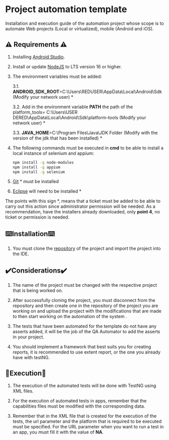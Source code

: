 # Project automation template

Installation and execution guide of the automation project whose scope is to automate Web projects (Local or virtualized), mobile (Android and iOS).

## ⚠️ Requirements ⚠️

1. Installing [Android Studio](https://developer.android.com/studio).

2. Install or update [NodeJS](https://nodejs.org/en/) to LTS version 16 or higher.

3. The environment variables must be added:

   3.1. **ANDROID_SDK_ROOT**=C:\Users\REDUSER\AppData\Local\Android\Sdk (Modify your network user) *

   3.2. Add in the environment variable **PATH** the path of the platform_tools= C:\Users\USER DERED\AppData\Local\Android\Sdk\platform-tools (Modify your network user) *

   3.3. **JAVA_HOME**=C:\Program Files\Java\JDK Folder (Modify with the version of the jdk that has been installed) *


4. The following commands must be executed in **cmd** to be able to install a local instance of selenium and appium:

   ```bash
   npm install -g node-modules
   npm install -g appium
   npm install -g selenium
   ```  
    
5. [Git](https://git-scm.co) * must be installed

6. [Eclipse](https://www.eclipse.org/downloads/) will need to be installed *

The points with this sign *, means that a ticket must be added to be able to carry out this action since administrator permission will be needed. As a recommendation, have the installers already downloaded, only **point 4**, no ticket or permission is needed.

## ⌨️Installation⌨️

1. You must clone the [repository](https://github.com/MiguelMirandaPRCR/JourneyPromericaJava) of the project and import the project into the IDE.

## ✔️Considerations✔️

1. The name of the project must be changed with the respective project that is being worked on.

2. After successfully cloning the project, you must disconnect from the repository and then create one in the repository of the project you are working on and upload the project with the modifications that are made to then start working on the automation of the system .

3. The tests that have been automated for the template do not have any asserts added, it will be the job of the QA Automator to add the asserts in your project.

4. You should implement a framework that best suits you for creating reports, it is recommended to use extent report, or the one you already have with testNG.

## 🚀Execution🚀

1. The execution of the automated tests will be done with TestNG using XML files.

2. For the execution of automated tests in apps, remember that the capabilities files must be modified with the corresponding data.

3. Remember that in the XML file that is created for the execution of the tests, the url parameter and the platform that is required to be executed must be specified. For the URL parameter when you want to run a test in an app, you must fill it with the value of **NA**.
